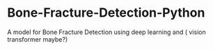 # Bone-Fracture-Detection-Python
A model for Bone Fracture Detection using deep learning and ( vision transformer maybe?)
